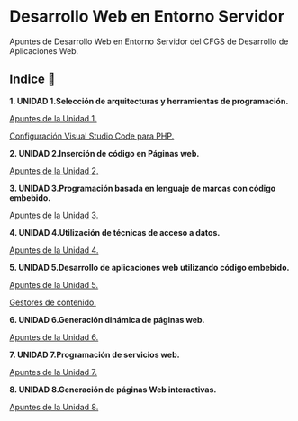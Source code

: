 # Desarrollo Web en Entorno Servidor

Apuntes de Desarrollo Web en Entorno Servidor del CFGS de Desarrollo de Aplicaciones Web.

## Indice 🚀

**1. UNIDAD 1.Selección de arquitecturas y herramientas de programación.**

[Apuntes de la Unidad 1.](Tema1/Selecciondearquitecturasyherramientasdeprogramacion.md)

[Configuración Visual Studio Code para PHP.](Tema2/VisualStudioCodePHP.md)

**2. UNIDAD 2.Inserción de código en Páginas web.**

[Apuntes de la Unidad 2.](Tema2/Insercioncodigopaginasweb.md)

**3. UNIDAD 3.Programación basada en lenguaje de marcas con código embebido.**

[Apuntes de la Unidad 3.](Tema3/programacionlenguajesdemarcas.md)

**4. UNIDAD 4.Utilización de técnicas de acceso a datos.**

[Apuntes de la Unidad 4.](Tema4/tecnicasaccesodatos.md)

**5. UNIDAD 5.Desarrollo de aplicaciones web utilizando código embebido.**

[Apuntes de la Unidad 5.](Tema5/dawcodigoembebido.md)

[Gestores de contenido.](Tema5/gestoresdecontenido.md)

**6. UNIDAD 6.Generación dinámica de páginas web.**

[Apuntes de la Unidad 6.](Tema6/generacionDinamicaPaginasWeb.md)

**7. UNIDAD 7.Programación de servicios web.**

[Apuntes de la Unidad 7.](Tema7/programacionServiciosWeb.md)

**8. UNIDAD 8.Generación de páginas Web  interactivas.**

[Apuntes de la Unidad 8.](Tema8/paginasWebInteractivas.md)


